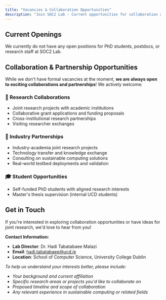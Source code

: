 ```yaml
---
title: "Vacancies & Collaboration Opportunities"
description: "Join SOC2 Lab - Current opportunities for collaboration and partnerships"
---
```


## Current Openings

We currently do not have any open positions for PhD students, postdocs, or research staff at SOC2 Lab.

## Collaboration & Partnership Opportunities

While we don't have formal vacancies at the moment, **we are always open to exciting collaborations and partnerships**! We actively welcome:

### 🤝 Research Collaborations

- Joint research projects with academic institutions
- Collaborative grant applications and funding proposals
- Cross-institutional research partnerships
- Visiting researcher exchanges

### 🏢 Industry Partnerships

- Industry-academia joint research projects
- Technology transfer and knowledge exchange
- Consulting on sustainable computing solutions
- Real-world testbed deployments and validation

### 🎓 Student Opportunities

- Self-funded PhD students with aligned research interests
- Master's thesis supervision (internal UCD students)

## Get in Touch

If you're interested in exploring collaboration opportunities or have ideas for joint research, we'd love to hear from you!

**Contact Information:**

- **Lab Director**: Dr. Hadi Tabatabaee Malazi
- **Email**: [hadi.tabatabaee@ucd.ie](mailto:hadi.tabatabaee@ucd.ie)
- **Location**: School of Computer Science, University College Dublin


*To help us understand your interests better, please include:*

- *Your background and current affiliation*
- *Specific research areas or projects you'd like to collaborate on*
- *Proposed timeline and scope of collaboration*
- *Any relevant experience in sustainable computing or related fields*
